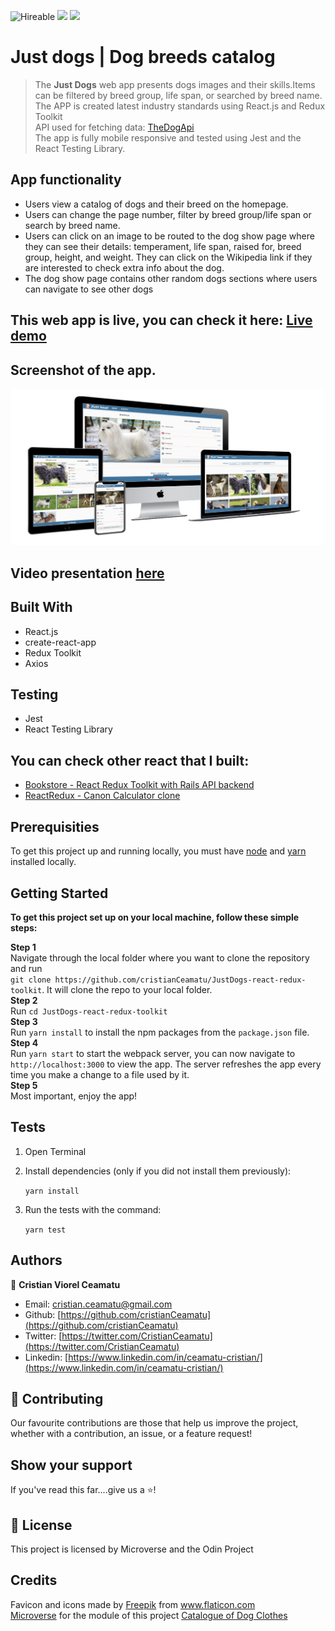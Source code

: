 ![Hireable](https://img.shields.io/badge/Hireable-yes-success) ![](https://img.shields.io/badge/Mobile--responsive-yes-green) ![](https://img.shields.io/badge/-Microverse%20projects-blueviolet)

# Just dogs | Dog breeds catalog

> The <b>Just Dogs</b> web app presents dogs images and their skills.Items can be filtered by breed group, life span, or searched by breed name.
> <br>
> The APP is created latest industry standards using React.js and Redux Toolkit
> <br>
> API used for fetching data: [TheDogApi](https://thedogapi.com/)
> <br>
> The app is fully mobile responsive and tested using Jest and the React Testing Library.
> <br>

## App functionality

- Users view a catalog of dogs and their breed on the homepage.
- Users can change the page number, filter by breed group/life span or search by breed name.
- Users can click on an image to be routed to the dog show page where they can see their details: temperament, life span, raised for, breed group, height, and weight. They can click on the Wikipedia link if they are interested to check extra info about the dog.
- The dog show page contains other random dogs sections where users can navigate to see other dogs

## This web app is live, you can check it here: [Live demo](https://justdogs-react.herokuapp.com/)

## Screenshot of the app.

![image](readme-assets/app-screenshot.png)

## Video presentation [here](https://www.youtube.com/watch?v=oYA0CIVi_pc)

## Built With

- React.js
- create-react-app
- Redux Toolkit
- Axios

## Testing
- Jest
- React Testing Library

## You can check other react that I built:

- [Bookstore - React Redux Toolkit with Rails API backend](https://redux-bookstore199.herokuapp.com/)
- [ReactRedux - Canon Calculator clone](https://codepen.io/crisDevMM/full/ZjqKza)

## Prerequisities

To get this project up and running locally, you must have [node](https://nodejs.org/en/) and [yarn](https://yarnpkg.com/) installed locally.

## Getting Started

**To get this project set up on your local machine, follow these simple steps:**

**Step 1**<br>
Navigate through the local folder where you want to clone the repository and run<br>
`git clone https://github.com/cristianCeamatu/JustDogs-react-redux-toolkit`. It will clone the repo to your local folder.<br>
**Step 2**<br>
Run `cd JustDogs-react-redux-toolkit`<br>
**Step 3**<br>
Run `yarn install` to install the npm packages from the `package.json` file.<br>
**Step 4**<br>
Run `yarn start` to start the webpack server, you can now navigate to `http://localhost:3000` to view the app. The server refreshes the app every time you make a change to a file used by it.<br>
**Step 5**<br>
Most important, enjoy the app!<br>

## Tests

1. Open Terminal

2. Install dependencies (only if you did not install them previously):

   `yarn install`

3. Run the tests with the command:

   `yarn test`

## Authors

👤 **Cristian Viorel Ceamatu**

- Email: [cristian.ceamatu@gmail.com](cristian.ceamatu@gmail.com)
- Github: [https://github.com/cristianCeamatu](https://github.com/cristianCeamatu)
- Twitter: [https://twitter.com/CristianCeamatu](https://twitter.com/CristianCeamatu)
- Linkedin: [https://www.linkedin.com/in/ceamatu-cristian/](https://www.linkedin.com/in/ceamatu-cristian/)

## 🤝 Contributing

Our favourite contributions are those that help us improve the project, whether with a contribution, an issue, or a feature request!

## Show your support

If you've read this far....give us a ⭐️!

## 📝 License

This project is licensed by Microverse and the Odin Project

## Credits
<div>Favicon and icons made by <a href="http://www.freepik.com/" title="Freepik">Freepik</a> from <a href="https://www.flaticon.com/" title="Flaticon">www.flaticon.com</a></div>
<a href="https://www.microverse.org/">Microverse</a> for the module of this project <a href="https://www.notion.so/Catalogue-of-Dog-Clothes-8bf1512b8ab34fa28848beb8ab698a32">Catalogue of Dog Clothes</a>